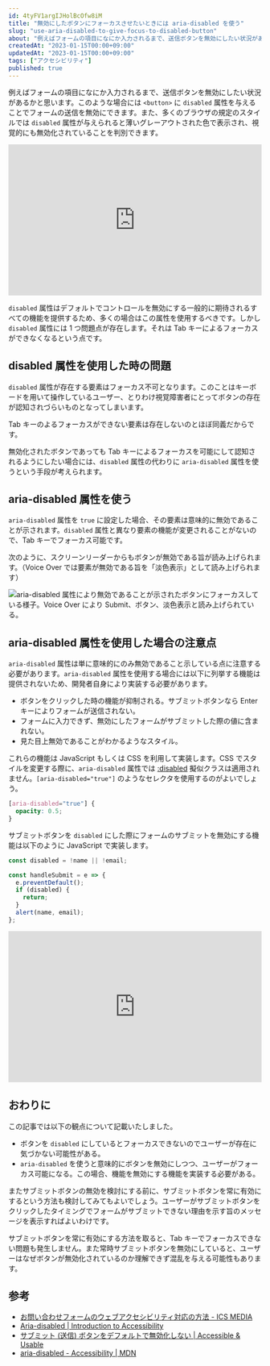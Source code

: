 ```yaml
---
id: 4tyFV1argIJHolBcOfw8iM
title: "無効にしたボタンにフォーカスさせたいときには aria-disabled を使う"
slug: "use-aria-disabled-to-give-focus-to-disabled-button"
about: "例えばフォームの項目になにか入力されるまで、送信ボタンを無効にしたい状況があるかと思います。このような場合には `<button>` に `disabled` 属性を与えることでフォームの送信を無効にできます。`disabled` 属性はデフォルトでコントロールを無効にする一般的に期待されるすべての機能を提供するため、多くの場合はこの属性を使用するべきです。しかし `disabled` 属性には 1 つ問題点が存在します。それは Tab キーによるフォーカスができなくなるという点です。"
createdAt: "2023-01-15T00:00+09:00"
updatedAt: "2023-01-15T00:00+09:00"
tags: ["アクセシビリティ"]
published: true
---
```

例えばフォームの項目になにか入力されるまで、送信ボタンを無効にしたい状況があるかと思います。このような場合には `<button>` に `disabled` 属性を与えることでフォームの送信を無効にできます。また、多くのブラウザの規定のスタイルでは `disabled` 属性が与えられると薄いグレーアウトされた色で表示され、視覚的にも無効化されていることを判別できます。

<iframe height="300" style="width: 100%;" scrolling="no" title="Untitled" src="https://codepen.io/azukiazusa1/embed/mdjmaJP?default-tab=js%2Cresult" frameborder="no" loading="lazy" allowtransparency="true" allowfullscreen="true">
  See the Pen <a href="https://codepen.io/azukiazusa1/pen/mdjmaJP">
  Untitled</a> by azukiazusa1 (<a href="https://codepen.io/azukiazusa1">@azukiazusa1</a>)
  on <a href="https://codepen.io">CodePen</a>.
</iframe>

`disabled` 属性はデフォルトでコントロールを無効にする一般的に期待されるすべての機能を提供するため、多くの場合はこの属性を使用するべきです。しかし `disabled` 属性には 1 つ問題点が存在します。それは Tab キーによるフォーカスができなくなるという点です。

## disabled 属性を使用した時の問題

`disabled` 属性が存在する要素はフォーカス不可となります。このことはキーボードを用いて操作しているユーザー、とりわけ視覚障害者にとってボタンの存在が認知されづらいものとなってしまいます。

Tab キーのよるフォーカスができない要素は存在しないのとほぼ同義だからです。

無効化されたボタンであっても Tab キーによるフォーカスを可能にして認知されるようにしたい場合には、`disabled` 属性の代わりに `aria-disabled` 属性を使うという手段が考えられます。

## aria-disabled 属性を使う

`aria-disabled` 属性を `true` に設定した場合、その要素は意味的に無効であることが示されます。`disabled` 属性と異なり要素の機能が変更されることがないので、Tab キーでフォーカス可能です。

次のように、スクリーンリーダーからもボタンが無効である旨が読み上げられます。（Voice Over では要素が無効である旨を「淡色表示」として読み上げられます）

![aria-disabled 属性により無効であることが示されたボタンにフォーカスしている様子。Voice Over により Submit、ボタン、淡色表示と読み上げられている。](//images.ctfassets.net/in6v9lxmm5c8/5Mdg196kXH9CsGnpYJG0cT/b051419f6c2f87d3a97067fb7e15af17/____________________________2023-01-13_19.30.52.png)

## aria-disabled 属性を使用した場合の注意点

`aria-disabled` 属性は単に意味的にのみ無効であること示している点に注意する必要があります。`aria-disabled` 属性を使用する場合には以下に列挙する機能は提供されないため、開発者自身により実装する必要があります。

- ボタンをクリックした時の機能が抑制される。サブミットボタンなら Enter キーによりフォームが送信されない。
- フォームに入力できず、無効にしたフォームがサブミットした際の値に含まれない。
- 見た目上無効であることがわかるようなスタイル。

これらの機能は JavaScript もしくは CSS を利用して実装します。CSS でスタイルを変更する際に、`aria-disabled` 属性では [:disabled](https://developer.mozilla.org/ja/docs/Web/CSS/:disabled) 擬似クラスは適用されません。`[aria-disabled="true"]` のようなセレクタを使用するのがよいでしょう。

```css
[aria-disabled="true"] {
  opacity: 0.5;
}
```

サブミットボタンを `disabled` にした際にフォームのサブミットを無効にする機能は以下のように JavaScript で実装します。

```js
const disabled = !name || !email;

const handleSubmit = e => {
  e.preventDefault();
  if (disabled) {
    return;
  }
  alert(name, email);
};
```

<iframe height="300" style="width: 100%;" scrolling="no" title="Untitled" src="https://codepen.io/azukiazusa1/embed/PoBjpLJ?default-tab=js%2Cresult" frameborder="no" loading="lazy" allowtransparency="true" allowfullscreen="true">
  See the Pen <a href="https://codepen.io/azukiazusa1/pen/PoBjpLJ">
  Untitled</a> by azukiazusa1 (<a href="https://codepen.io/azukiazusa1">@azukiazusa1</a>)
  on <a href="https://codepen.io">CodePen</a>.
</iframe>

## おわりに

この記事では以下の観点について記載いたしました。
- ボタンを `disabled` にしているとフォーカスできないのでユーザーが存在に気づかない可能性がある。
- `aria-disabled` を使うと意味的にボタンを無効にしつつ、ユーザーがフォーカス可能になる。この場合、機能を無効にする機能を実装する必要がある。

またサブミットボタンの無効を検討にする前に、サブミットボタンを常に有効にするという方法も検討してみてもよいでしょう。ユーザーがサブミットボタンをクリックしたタイミングでフォームがサブミットできない理由を示す旨のメッセージを表示すればよいわけです。

サブミットボタンを常に有効にする方法を取ると、Tab キーでフォーカスできない問題も発生しません。また常時サブミットボタンを無効にしていると、ユーザーはなぜボタンが無効化されているのか理解できず混乱を与える可能性もあります。

## 参考

- [お問い合わせフォームのウェブアクセシビリティ対応の方法 - ICS MEDIA](https://ics.media/entry/201016/)
- [Aria-disabled | Introduction to Accessibility](https://a11y-101.com/development/aria-disabled)
- [サブミット (送信) ボタンをデフォルトで無効化しない | Accessible & Usable](https://accessible-usable.net/2021/10/entry_211014.html)
- [aria-disabled - Accessibility | MDN](https://developer.mozilla.org/en-US/docs/Web/Accessibility/ARIA/Attributes/aria-disabled)
